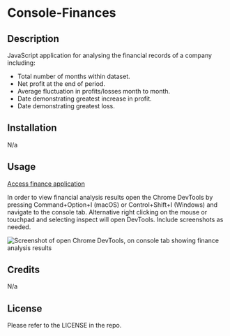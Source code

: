 
# Console-Finances

## Description

JavaScript application for analysing the financial records of a company including:
* Total number of months within dataset.
* Net profit at the end of period.
* Average fluctuation in profits/losses month to month.
* Date demonstrating greatest increase in profit.
* Date demonstrating greatest loss.

## Installation

N/a

## Usage

[Access finance application](url "https://rbenameur.github.io/Console-Finances/")

In order to view financial analysis results open the Chrome DevTools by pressing Command+Option+I (macOS) or Control+Shift+I (Windows) and navigate to the console tab. Alternative right clicking on the mouse or touchpad and selecting inspect will open DevTools.  Include screenshots as needed.

![Screenshot of open Chrome DevTools, on console tab showing finance analysis results](url "./assets/images/finance_app_screenshot.png")


## Credits

N/a

## License

Please refer to the LICENSE in the repo.

